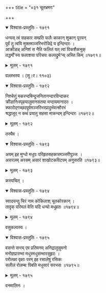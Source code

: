 +++
title = "०३१ चूतभ्रमरः"

+++



<details open><summary>विश्वास-प्रस्तुतिः - १७९१</summary>

धन्यस् त्वं सहकार सम्प्रति फलैः काकान् शुकान् पूरयन्  
पूर्वं तु त्वयि मुक्तमञ्जरिभरोन्निद्रे य इन्दिन्दरः ।  
आक्रीडन्न् अनिशं स नैति फलितं यत् त्वां विकशैकभुक्  
तद्धर्मो’स्य फलाशया परिचयः कल्पद्रुमे’प्य् अस्ति किम् ॥१७९१॥
</details>

<details><summary>मूलम् - १७९१</summary>

धन्यस् त्वं सहकार सम्प्रति फलैः काकान् शुकान् पूरयन्  
पूर्वं तु त्वयि मुक्तमञ्जरिभरोन्निद्रे य इन्दिन्दरः ।  
आक्रीडन्न् अनिशं स नैति फलितं यत् त्वां विकशैकभुक्  
तद्धर्मो’स्य फलाशया परिचयः कल्पद्रुमे’प्य् अस्ति किम् ॥१७९१॥
</details>


वल्लभस्य । (सु।र। ११०३)  



<details open><summary>विश्वास-प्रस्तुतिः - १७९२</summary>

निश्चेत्तुं मकरन्दबिन्दुजनितानन्दारविन्दाकर  
क्रीडानिःस्पृहयालुमानसतया मन्दायमानादरः ।  
स्फारोद्गच्छदपूर्वमञ्जरिभरप्रादुर्भवत्सौरभं  
श्रद्धालुर् न कथं प्रयातु सहसा माकन्दम् इन्दिन्दरः ॥१७९२॥
</details>

<details><summary>मूलम् - १७९२</summary>

निश्चेत्तुं मकरन्दबिन्दुजनितानन्दारविन्दाकर  
क्रीडानिःस्पृहयालुमानसतया मन्दायमानादरः ।  
स्फारोद्गच्छदपूर्वमञ्जरिभरप्रादुर्भवत्सौरभं  
श्रद्धालुर् न कथं प्रयातु सहसा माकन्दम् इन्दिन्दरः ॥१७९२॥
</details>


तस्यैव ।  



<details open><summary>विश्वास-प्रस्तुतिः - १७९३</summary>

अयम् इह मुग्धो मधुपः परिहृतसहकारमञ्जरीपुञ्जः ।  
असरलम् अरसम् असारं शाखोटकविटपम् अनुसरति ॥१७९३॥
</details>

<details><summary>मूलम् - १७९३</summary>

अयम् इह मुग्धो मधुपः परिहृतसहकारमञ्जरीपुञ्जः ।  
असरलम् अरसम् असारं शाखोटकविटपम् अनुसरति ॥१७९३॥
</details>


कस्यचित् ।  



<details open><summary>विश्वास-प्रस्तुतिः - १७९४</summary>

स्वादयन्तु चिरं नाम कोकिलाश् चूतकोरकान् ।  
तादृक् परिमलं वेत्ति यदि धन्यो मधुव्रतः ॥१७९४॥
</details>

<details><summary>मूलम् - १७९४</summary>

स्वादयन्तु चिरं नाम कोकिलाश् चूतकोरकान् ।  
तादृक् परिमलं वेत्ति यदि धन्यो मधुव्रतः ॥१७९४॥
</details>


वसुकल्पस्य ।  



<details open><summary>विश्वास-प्रस्तुतिः - १७९५</summary>

वसन्ते सन्त्य् एव प्रतिवनम् अनिद्रालुसुमनो  
मनोज्ञप्रारम्भा मधुरमधुसम्भारसुहृदः ।  
परोलक्षा वृक्षाः परम् इह रसालेषु रसिकः   
सलीलं रोलम्बः पिबति मधुसारं सरभसः ॥१७९५॥
</details>

<details><summary>मूलम् - १७९५</summary>

वसन्ते सन्त्य् एव प्रतिवनम् अनिद्रालुसुमनो  
मनोज्ञप्रारम्भा मधुरमधुसम्भारसुहृदः ।  
परोलक्षा वृक्षाः परम् इह रसालेषु रसिकः   
सलीलं रोलम्बः पिबति मधुसारं सरभसः ॥१७९५॥
</details>


वनमालिनः ।  